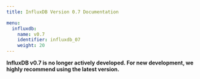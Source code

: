 ```yaml
---
title: InfluxDB Version 0.7 Documentation

menu:
  influxdb:
    name: v0.7
    identifier: influxdb_07
    weight: 20
---
```


__InfluxDB v0.7 is no longer actively developed.
For new development, we highly recommend using the latest version.__
